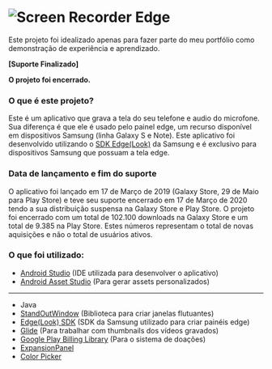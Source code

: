 # ![](https://lh3.googleusercontent.com/qYIbN5LIXCfrQ1Tp-KvmPFTJ72Jw0Cd01LTVI8nNBJOhgDU68C8RSAQyja3S8fydpUA=w912-h512-rw?raw=true "Screen Recorder Edge")
Este projeto foi idealizado apenas para fazer parte do meu portfólio como demonstração de experiência e aprendizado.

**[Suporte Finalizado]**

**O projeto foi encerrado.**

### O que é este projeto?

Este é um aplicativo que grava a tela do seu telefone e audio do microfone. Sua diferença é que ele é usado pelo painel edge, um recurso disponível em dispositivos Samsung (linha Galaxy S e Note). Este aplicativo foi desenvolvido utilizando o [SDK Edge(Look)](https://developer.samsung.com/galaxy/edge) da Samsung e é exclusivo para dispositivos Samsung que possuam a tela edge.

### Data de lançamento e fim do suporte

O aplicativo foi lançado em 17 de Março de 2019 (Galaxy Store, 29 de Maio para Play Store) e teve seu suporte encerrado em 17 de Março de 2020 tendo a sua distribuição suspensa na Galaxy Store e Play Store. O projeto foi encerrado com um total de 102.100 downloads na Galaxy Store e um total de 9.385 na Play Store. Estes números representam o total de novas aquisições e não o total de usuários ativos.

### O que foi utilizado:

* [Android Studio](https://developer.android.com/studio) (IDE utilizada para desenvolver o aplicativo)
* [Android Asset Studio](http://romannurik.github.io/AndroidAssetStudio/index.html) (Para gerar assets personalizados)

<hr>

* Java
* [StandOutWindow](https://github.com/pingpongboss/StandOut) (Biblioteca para criar janelas flutuantes)
* [Edge(Look) SDK](https://developer.samsung.com/galaxy/edge) (SDK da Samsung utilizado para criar painéis edge)
* [Glide](https://github.com/bumptech/glide) (Para trabalhar com thumbnails dos vídeos gravados)
* [Google Play Billing Library](https://developer.android.com/google/play/billing/billing_library_overview?hl=pt-br) (Para o sistema de doações)
* [ExpansionPanel](https://github.com/florent37/ExpansionPanel)
* [Color Picker](https://github.com/jaredrummler/ColorPicker)

